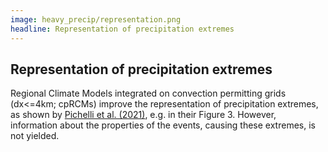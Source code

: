 ```yaml
---
image: heavy_precip/representation.png
headline: Representation of precipitation extremes
---
```


## Representation of precipitation extremes

Regional Climate Models integrated on convection permitting grids (dx<=4km; cpRCMs) improve the representation of precipitation extremes, as shown by [Pichelli et al. (2021)](https://link.springer.com/article/10.1007/s00382-021-05657-4), e.g. in their Figure 3. However, information about the properties of the events, causing these extremes, is not yielded.
